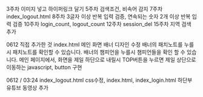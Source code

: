 3주차 이미지 넣고 하이퍼링크 달기 
5주차 검색조건, 비속어 감지 
7주차 index_logout.html
8주차 3글자 이상 반복 입력 검증, 연속되는 숫자 2개 이상 반복 입력 검증
10주차 login_count, logout_count
12주차 session_del 
15주차  지역 검색 추가 

0612
직접 추가한 것 
index.html 메인 화면 배너 디자인 수정 
배너의 패치노트를 누를시 패치노트를 확인할 수 있습니다. 
배너의 챔피언을 누를시 챔피언들을 확인 할 수 있습니다. 
메인 페이지에서, 화면을 제일 하단으로 내릴시 TOP버튼을 누르면 제일 상단으로 이동하는 javascript, button 구현 


0612 / 03:24
index_logout.html css수정, 
index.html, index_login.html 하단부 유튜브 동영상 추가 
